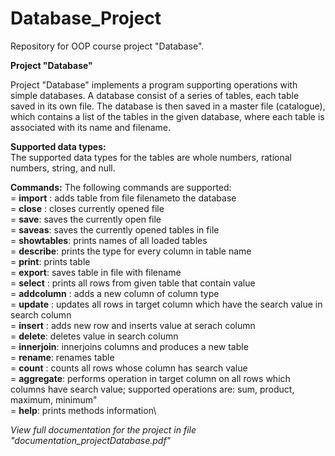 # Database_Project
Repository for OOP course project "Database".

**Project "Database"**

Project "Database" implements a program supporting operations with simple databases.
A database consist of a series of tables, each table saved in its own file.
The database is then saved in a master file (catalogue), which contains a list of the tables in the given database, where each table is associated with its name and filename.

**Supported data types:**\
The supported data types for the tables are whole numbers, rational numbers, string, and null.

**Commands:**
The following commands are supported:\
        = **import** : adds table from file filenameto the database\
        = **close** : closes currently opened file\
        = **save**: saves the currently open file \
        = **saveas**: saves the currently opened tables in file\
        = **showtables**: prints names of all loaded tables\
        = **describe**: prints the type for every column in table name\
        = **print**: prints table\
        = **export**: saves table in file with filename\
        = **select** : prints all rows from given table that contain value\
        = **addcolumn** : adds a new column of column type\
        = **update** : updates all rows in target column which have the search value in search column\
        = **insert** : adds new row and inserts value at serach column\
        = **delete**: deletes value in search column\
        = **innerjoin**: innerjoins columns and produces a new table\
        = **rename**: renames table\
        = **count** : counts all rows whose column has search value\
        = **aggregate**: performs  operation in target column on all rows which columns have search value; supported operations are: sum, product, maximum, minimum"\
        = **help**: prints methods information\
  
  *View full documentation for the project in file "documentation_projectDatabase.pdf"*
